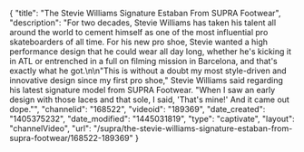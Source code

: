 {
    "title": "The Stevie Williams Signature Estaban From SUPRA Footwear",
    "description": "For two decades, Stevie Williams has taken his talent all around the world to cement himself as one of the most influential pro skateboarders of all time. For his new pro shoe, Stevie wanted a high performance design that he could wear all day long, whether he's kicking it in ATL or entrenched in a full on filming mission in Barcelona, and that's exactly what he got.\n\n\"This is without a doubt my most style-driven and innovative design since my first pro shoe,\" Stevie Williams said regarding his latest signature model from SUPRA Footwear. \"When I saw an early design with those laces and that sole, I said, 'That's mine!' And it came out dope.\"",
    "channelid": "168522",
    "videoid": "189369",
    "date_created": "1405375232",
    "date_modified": "1445031819",
    "type": "captivate",
    "layout": "channelVideo",
    "url": "\/supra\/the-stevie-williams-signature-estaban-from-supra-footwear\/168522-189369"
}